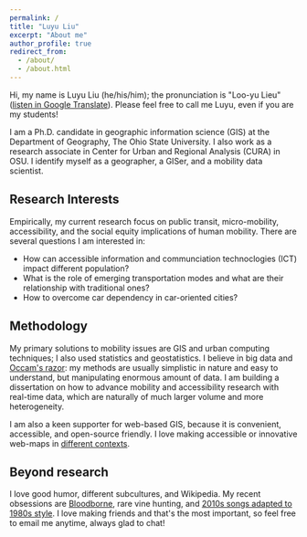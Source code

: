 ```yaml
---
permalink: /
title: "Luyu Liu"
excerpt: "About me"
author_profile: true
redirect_from: 
  - /about/
  - /about.html
---
```


Hi, my name is Luyu Liu (he/his/him); the pronunciation is "Loo-yu Lieu" ([listen in Google Translate](https://translate.google.com/?sl=en&tl=ru&text=loo-yu%20leiu&op=translate)). Please feel free to call me Luyu, even if you are my students!

I am a Ph.D. candidate in geographic information science (GIS) at the Department of Geography, The Ohio State University. I also work as a research associate in Center for Urban and Regional Analysis (CURA) in OSU. I identify myself as a geographer, a GISer, and a mobility data scientist.


## Research Interests
Empirically, my current research focus on public transit, micro-mobility, accessibility, and the social equity implications of human mobility. There are several questions I am interested in:
* How can accessible information and communciation technoclogies (ICT) impact different population?
* What is the role of emerging transportation modes and what are their relationship with traditional ones?
* How to overcome car dependency in car-oriented cities?

## Methodology
My primary solutions to mobility issues are GIS and urban computing techniques; I also used statistics and geostatistics. I believe in big data and [Occam's razor](https://en.wikipedia.org/wiki/Occam%27s_razor): my methods are usually simplistic in nature and easy to understand, but manipulating enormous amount of data. I am building a dissertation on how to advance mobility and accessibility research with real-time data, which are naturally of much larger volume and more heterogeneity.

I am also a keen supporter for web-based GIS, because it is convenient, accessible, and open-source friendly. I love making accessible or innovative web-maps in [different contexts](/projects).

## Beyond research
I love good humor, different subcultures, and Wikipedia. My recent obsessions are [Bloodborne](https://en.wikipedia.org/wiki/Bloodborne), rare vine hunting, and [2010s songs adapted to 1980s style](https://www.youtube.com/watch?v=wLjNTTCVat0). I love making friends and that's the most important, so feel free to email me anytime, always glad to chat!